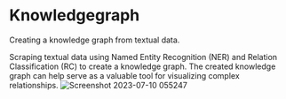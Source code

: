 # Knowledgegraph
Creating a knowledge graph from textual data.

Scraping textual data using Named Entity Recognition (NER) and Relation Classification (RC) to create a knowledge graph.
The created knowledge graph can help serve as a valuable tool for visualizing complex relationships. 
![Screenshot 2023-07-10 055247](https://github.com/Ksurajjordan23/Knowledgegraph/assets/41442114/4a772f14-49bd-4ba5-a8af-1c3b15aee1ba)
